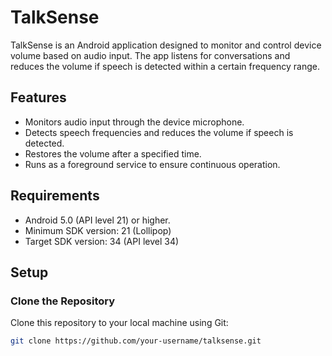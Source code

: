 # TalkSense

TalkSense is an Android application designed to monitor and control device volume based on audio input. The app listens for conversations and reduces the volume if speech is detected within a certain frequency range.

## Features
- Monitors audio input through the device microphone.
- Detects speech frequencies and reduces the volume if speech is detected.
- Restores the volume after a specified time.
- Runs as a foreground service to ensure continuous operation.

## Requirements
- Android 5.0 (API level 21) or higher.
- Minimum SDK version: 21 (Lollipop)
- Target SDK version: 34 (API level 34)

## Setup

### Clone the Repository

Clone this repository to your local machine using Git:

```bash
git clone https://github.com/your-username/talksense.git
